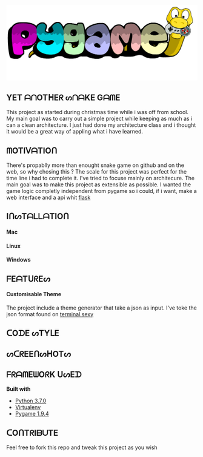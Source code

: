 ![pygame](pygame.png "Logo Title Text 1")

## YET ᗩᑎOTᕼEᖇ ᔕᑎᗩKE GᗩᗰE
This project as started during christmas time while i was off from school.
My main goal was to carry out a simple project while keeping as much as
i can a clean architecture. I just had done my architecture class
and i thought it would be a great way of appling what i have learned.

## ᗰOTIᐯᗩTIOᑎ
There's propablly more than enought snake game on github and on the web, so why 
chosing this ? The scale for this project was perfect for the time line i had to complete 
it. I've tried to focuse mainly on architecure. The main goal was to make this project as 
extensible as possible. I wanted the game logic completly independent from pygame so i could,
 if i want, make a web interface and a api whit [flask](http://flask.pocoo.org/) 
 
## IᑎᔕTᗩᒪᒪᗩTIOᑎ
#### Mac
#### Linux
#### Windows
 
## ᖴEᗩTᑌᖇEᔕ
#### Customisable Theme
The project include a theme generator that take a json as input. I've toke the json format found on [terminal.sexy](https://terminal.sexy/)

## ᑕOᗪE ᔕTYᒪE

## ᔕᑕᖇEEᑎᔕᕼOTᔕ

## ᖴᖇᗩᗰEᗯOᖇK ᑌᔕEᗪ
<b>Built with</b>
- [Python 3.7.0](https://www.python.org/downloads/release/python-370/)
- [Virtualenv](https://virtualenv.pypa.io/en/latest/)
- [Pygame 1.9.4](https://www.pygame.org/news)

## ᑕOᑎTᖇIᗷᑌTE
Feel free to fork this repo and tweak this project as you wish